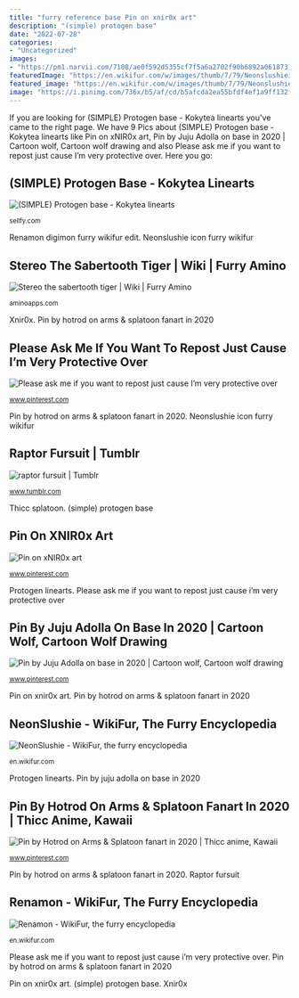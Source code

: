 ```yaml
---
title: "furry reference base Pin on xnir0x art"
description: "(simple) protogen base"
date: "2022-07-28"
categories:
- "Uncategorized"
images:
- "https://pm1.narvii.com/7108/ae0f592d5355cf7f5a6a2702f90b6892a0618731r1-1250-1250v2_hq.jpg"
featuredImage: "https://en.wikifur.com/w/images/thumb/7/79/Neonslushieicon.png/200px-Neonslushieicon.png"
featured_image: "https://en.wikifur.com/w/images/thumb/7/79/Neonslushieicon.png/200px-Neonslushieicon.png"
image: "https://i.pinimg.com/736x/b5/af/cd/b5afcda2ea55bfdf4ef1a9ff132f6a14.jpg"
---
```


If you are looking for (SIMPLE) Protogen base - Kokytea linearts you've came to the right page. We have 9 Pics about (SIMPLE) Protogen base - Kokytea linearts like Pin on xNIR0x art, Pin by Juju Adolla on base in 2020 | Cartoon wolf, Cartoon wolf drawing and also Please ask me if you want to repost just cause I’m very protective over. Here you go:

## (SIMPLE) Protogen Base - Kokytea Linearts

![(SIMPLE) Protogen base - Kokytea linearts](https://d12swbtw719y4s.cloudfront.net/images/kwt29SBt/9yZj55KAcs9R9z1dqRHX/zFlARK5rRY.jpeg?w=1200 "Pin by hotrod on arms &amp; splatoon fanart in 2020")

<small>sellfy.com</small>

Renamon digimon furry wikifur edit. Neonslushie icon furry wikifur

## Stereo The Sabertooth Tiger | Wiki | Furry Amino

![Stereo the sabertooth tiger | Wiki | Furry Amino](https://pm1.narvii.com/7108/ae0f592d5355cf7f5a6a2702f90b6892a0618731r1-1250-1250v2_hq.jpg "Protogen linearts")

<small>aminoapps.com</small>

Xnir0x. Pin by hotrod on arms &amp; splatoon fanart in 2020

## Please Ask Me If You Want To Repost Just Cause I’m Very Protective Over

![Please ask me if you want to repost just cause I’m very protective over](https://i.pinimg.com/736x/69/60/89/696089c310003febc48283134c093e69.jpg "Pin on xnir0x art")

<small>www.pinterest.com</small>

Pin by hotrod on arms &amp; splatoon fanart in 2020. Neonslushie icon furry wikifur

## Raptor Fursuit | Tumblr

![raptor fursuit | Tumblr](https://66.media.tumblr.com/ce05782613d0c14772cb86e30120f25b/tumblr_p08j13jR5c1safharo1_500.jpg "Please ask me if you want to repost just cause i’m very protective over")

<small>www.tumblr.com</small>

Thicc splatoon. (simple) protogen base

## Pin On XNIR0x Art

![Pin on xNIR0x art](https://i.pinimg.com/736x/03/fd/f3/03fdf39b657654fa7a4c0ec91ef2760b.jpg "Please ask me if you want to repost just cause i’m very protective over")

<small>www.pinterest.com</small>

Protogen linearts. Please ask me if you want to repost just cause i’m very protective over

## Pin By Juju Adolla On Base In 2020 | Cartoon Wolf, Cartoon Wolf Drawing

![Pin by Juju Adolla on base in 2020 | Cartoon wolf, Cartoon wolf drawing](https://i.pinimg.com/736x/96/be/0f/96be0f1c2aac92bec4c08a39f502b650.jpg "Pin on xnir0x art")

<small>www.pinterest.com</small>

Pin on xnir0x art. Pin by hotrod on arms &amp; splatoon fanart in 2020

## NeonSlushie - WikiFur, The Furry Encyclopedia

![NeonSlushie - WikiFur, the furry encyclopedia](https://en.wikifur.com/w/images/thumb/7/79/Neonslushieicon.png/200px-Neonslushieicon.png "(simple) protogen base")

<small>en.wikifur.com</small>

Protogen linearts. Pin by juju adolla on base in 2020

## Pin By Hotrod On Arms &amp; Splatoon Fanart In 2020 | Thicc Anime, Kawaii

![Pin by Hotrod on Arms &amp; Splatoon fanart in 2020 | Thicc anime, Kawaii](https://i.pinimg.com/736x/b5/af/cd/b5afcda2ea55bfdf4ef1a9ff132f6a14.jpg "Please ask me if you want to repost just cause i’m very protective over")

<small>www.pinterest.com</small>

Pin by hotrod on arms &amp; splatoon fanart in 2020. Raptor fursuit

## Renamon - WikiFur, The Furry Encyclopedia

![Renamon - WikiFur, the furry encyclopedia](https://en.wikifur.com/w/images/a/a9/Renamon.png "Raptor fursuit")

<small>en.wikifur.com</small>

Please ask me if you want to repost just cause i’m very protective over. Pin by hotrod on arms &amp; splatoon fanart in 2020

Pin on xnir0x art. (simple) protogen base. Xnir0x
